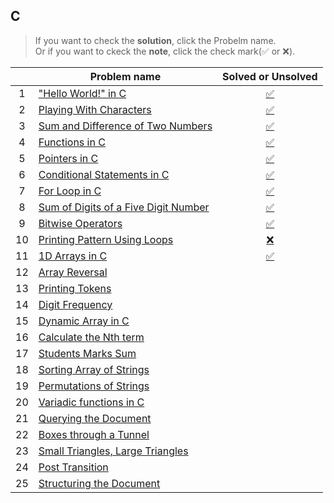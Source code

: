 ## C

> If you want to check the **solution**, click the Probelm name.<br/>Or if you want to ckeck the **note**, click the check mark(✅ or ❌).

||Problem name|Solved or Unsolved|
|:---:|---|:---:|
|1|["Hello World!" in C](/C/Hello%20World%20in%20C.c)|[✅](/C/Note/Hello%20World%20in%20C.md)|
|2|[Playing With Characters](/C/Playing%20With%20Characters.c)|[✅]()|
|3|[Sum and Difference of Two Numbers](/C/Sum%20and%20Difference%20of%20Two%20Numbers.c)|[✅]()|
|4|[Functions in C](/C/Functions%20in%20C.c)|[✅]()|
|5|[Pointers in C](/C/Pointers%20in%20C.c)|[✅]()|
|6|[Conditional Statements in C](/C/Conditional%20Statements%20in%20C.c)|[✅]()|
|7|[For Loop in C](/C/For%20Loop%20in%20C.c)|[✅]()|
|8|[Sum of Digits of a Five Digit Number](/C/Sum%20of%20Digits%20of%20a%20Five%20Digit%20Number.c)|[✅]()|
|9|[Bitwise Operators](/C/Bitwise%20Operators.c)|[✅]()|
|10|[Printing Pattern Using Loops]()|[❌](/C/Note/Printing%20Pattern%20Using%20Loops.md)|
|11|[1D Arrays in C](/C/1D%20Arrays%20in%20C.c)|[✅]()|
|12|[Array Reversal]()||
|13|[Printing Tokens]()||
|14|[Digit Frequency]()||
|15|[Dynamic Array in C]()||
|16|[Calculate the Nth term]()||
|17|[Students Marks Sum]()||
|18|[Sorting Array of Strings]()||
|19|[Permutations of Strings]()||
|20|[Variadic functions in C]()||
|21|[Querying the Document]()||
|22|[Boxes through a Tunnel]()||
|23|[Small Triangles, Large Triangles]()||
|24|[Post Transition](/C/Post%20Transition.c)||
|25|[Structuring the Document]()||